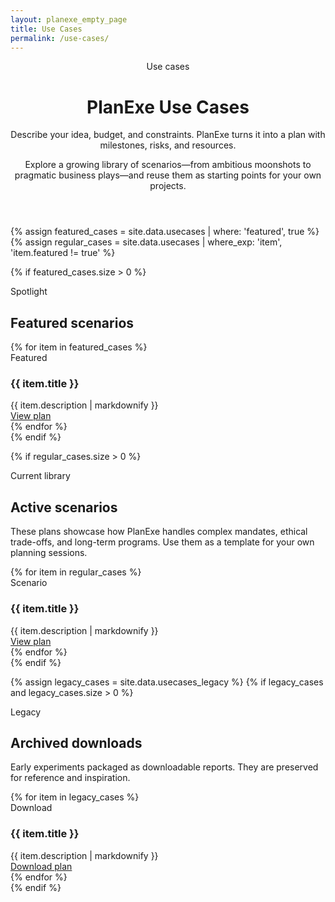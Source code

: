 ```yaml
---
layout: planexe_empty_page
title: Use Cases
permalink: /use-cases/
---
```


<header class="post-header planexe-usecases-header">
  <span class="planexe-section__eyebrow">Use cases</span>
  <h1 class="post-title">PlanExe Use Cases</h1>
  <div class="header-description">
    <p class="subtitle">Describe your idea, budget, and constraints. PlanExe turns it into a plan with milestones, risks, and resources.</p>
    <p class="description">Explore a growing library of scenarios—from ambitious moonshots to pragmatic business plays—and reuse them as starting points for your own projects.</p>
  </div>
</header>

{% assign featured_cases = site.data.usecases | where: 'featured', true %}
{% assign regular_cases = site.data.usecases | where_exp: 'item', 'item.featured != true' %}

{% if featured_cases.size > 0 %}
<section class="planexe-section">
  <span class="planexe-section__eyebrow">Spotlight</span>
  <h2 class="planexe-section__title">Featured scenarios</h2>
  <div class="planexe-usecase-grid">
    {% for item in featured_cases %}
    <article class="planexe-card planexe-card--usecase">
      <span class="planexe-card__meta">Featured</span>
      <h3 class="planexe-card__title">{{ item.title }}</h3>
      <div class="planexe-card__body">
        {{ item.description | markdownify }}
      </div>
      <a class="planexe-link--arrow" href="{{ item.report_link | relative_url }}">View plan</a>
    </article>
    {% endfor %}
  </div>
</section>
{% endif %}

{% if regular_cases.size > 0 %}
<section class="planexe-section">
  <span class="planexe-section__eyebrow">Current library</span>
  <h2 class="planexe-section__title">Active scenarios</h2>
  <p class="planexe-section__lede">These plans showcase how PlanExe handles complex mandates, ethical trade-offs, and long-term programs. Use them as a template for your own planning sessions.</p>
  <div class="planexe-usecase-grid">
    {% for item in regular_cases %}
    <article class="planexe-card planexe-card--usecase">
      <span class="planexe-card__meta">Scenario</span>
      <h3 class="planexe-card__title">{{ item.title }}</h3>
      <div class="planexe-card__body">
        {{ item.description | markdownify }}
      </div>
      <a class="planexe-link--arrow" href="{{ item.report_link | relative_url }}">View plan</a>
    </article>
    {% endfor %}
  </div>
</section>
{% endif %}

{% assign legacy_cases = site.data.usecases_legacy %}
{% if legacy_cases and legacy_cases.size > 0 %}
<section class="planexe-section">
  <span class="planexe-section__eyebrow">Legacy</span>
  <h2 class="planexe-section__title">Archived downloads</h2>
  <p class="planexe-section__lede">Early experiments packaged as downloadable reports. They are preserved for reference and inspiration.</p>
  <div class="planexe-usecase-grid">
    {% for item in legacy_cases %}
    <article class="planexe-card planexe-card--usecase">
      <span class="planexe-card__meta">Download</span>
      <h3 class="planexe-card__title">{{ item.title }}</h3>
      <div class="planexe-card__body">
        {{ item.description | markdownify }}
      </div>
      <a class="planexe-link--arrow" href="{{ item.download_link }}">Download plan</a>
    </article>
    {% endfor %}
  </div>
</section>
{% endif %}
